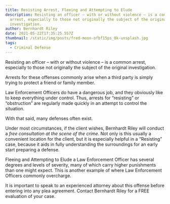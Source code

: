 ```yaml
---
title: Resisting Arrest, Fleeing and Attempting to Elude
description: Resisting an officer – with or without violence – is a common
  arrest, especially to those not originally the subject of the original
  investigation.
author: Bernhardt Riley
date: 2021-05-22T17:35:25.557Z
thumbnail: /static/img/posts/fred-moon-ofbf15ps_0k-unsplash.jpg
tags:
  - Criminal Defense
---
```

Resisting an officer – with or without violence – is a common arrest, especially to those not originally the subject of the original investigation.

Arrests for these offenses commonly arise when a third party is simply trying to protect a friend or family member.

Law Enforcement Officers do have a dangerous job, and they obviously like to keep everything under control. Thus, arrests for “resisting” or “obstruction” are regularly made quickly in an attempt to control the situation.

With that said, many defenses often exist.

Under most circumstances, if the client wishes, Bernhardt Riley will conduct a *free consultation at the scene of the crime*. Not only is this usually a convenient location for the client, but it is especially helpful in a “Resisting” case, because it aids in fully understanding the surroundings for an early start preparing a defense.

Fleeing and Attempting to Elude a Law Enforcement Officer has several degrees and levels of severity, many of which carry higher punishments than one might expect. This is another example of where Law Enforcement Officers commonly overcharge.

It is important to speak to an experienced attorney about this offense before entering into any plea agreement. Contact Bernhardt Riley for a FREE evaluation of your case.